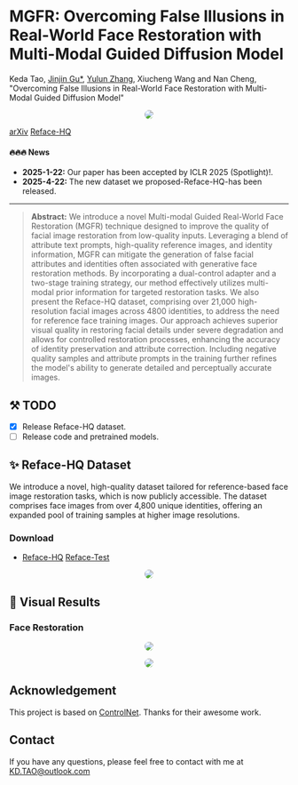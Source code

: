 
# MGFR: **Overcoming False Illusions in Real-World Face Restoration with Multi-Modal Guided Diffusion Model**

Keda Tao, [Jinjin Gu*](https://www.jasongt.com/), [Yulun Zhang](http://yulunzhang.com/),  Xiucheng Wang and Nan Cheng, "Overcoming False Illusions in Real-World Face Restoration with Multi-Modal Guided Diffusion Model"

<p align="center">    <img src="fig/M.png" style="border-radius: 15px"></p>

[arXiv](https://arxiv.org/abs/2410.04161) [Reface-HQ](https://drive.google.com/file/d/1EUQlRCZaoG9eKMoJ8mWaHW5kqvhL0elY/view?usp=sharing)

#### 🔥🔥🔥 News

- **2025-1-22:** Our paper has been accepted by ICLR 2025 (Spotlight)!.
- **2025-4-22:** The new dataset we proposed-Reface-HQ-has been released.
  
---

> **Abstract:** We introduce a novel Multi-modal Guided Real-World Face Restoration (MGFR) technique designed to improve the quality of facial image restoration from low-quality inputs. Leveraging a blend of attribute text prompts, high-quality reference images, and identity information, MGFR can mitigate the generation of false facial attributes and identities often associated with generative face restoration methods. By incorporating a dual-control adapter and a two-stage training strategy, our method effectively utilizes multi-modal prior information for targeted restoration tasks. We also present the Reface-HQ dataset, comprising over 21,000 high-resolution facial images across 4800 identities, to address the need for reference face training images. Our approach achieves superior visual quality in restoring facial details under severe degradation and allows for controlled restoration processes, enhancing the accuracy of identity preservation and attribute correction. Including negative quality samples and attribute prompts in the training further refines the model's ability to generate detailed and perceptually accurate images.

## ⚒️ TODO

* [x] Release Reface-HQ dataset.
* [ ] Release code and pretrained models.

## :sparkles: Reface-HQ Dataset
We introduce a novel, high-quality dataset tailored for reference-based face image restoration tasks, which is now publicly accessible. The dataset comprises face images from over 4,800 unique identities, offering an expanded pool of training samples at higher image resolutions.
### Download
- [Reface-HQ](https://drive.google.com/file/d/1EUQlRCZaoG9eKMoJ8mWaHW5kqvhL0elY/view?usp=sharing) [Reface-Test](https://drive.google.com/file/d/196UvnatfexBw97SZ7OXXFKQ_XIJ4jl7O/view?usp=sharing)
<p align="center">    <img src="fig/D.png" style="border-radius: 15px"></p>

## :eyes: Visual Results
### Face Restoration

<p align="center">    <img src="fig/R1.png" style="border-radius: 15px"></p>

<p align="center">    <img src="fig/R2.png" style="border-radius: 15px"></p>

## Acknowledgement

This project is based on [ControlNet](https://github.com/lllyasviel/ControlNet). Thanks for their awesome work.

## Contact

If you have any questions, please feel free to contact with me at KD.TAO@outlook.com
